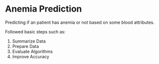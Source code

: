 # Anemia Prediction
Predicting if an patient has anemia or not based on some blood attributes.

Followed basic steps such as:
1. Summarize Data
2. Prepare Data
3. Evaluate Algorithms
4. Improve Accuracy
